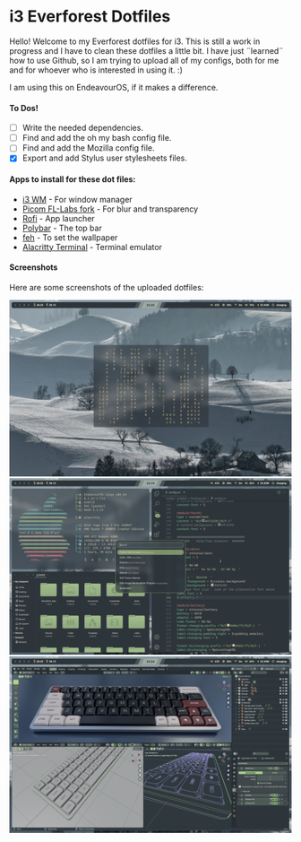 # i3 Everforest Dotfiles

Hello! Welcome to my Everforest dotfiles for i3. This is still a work in progress and I have to clean these dotfiles a little bit. I have just ¨learned¨ how to use Github, so I am trying to upload all of my configs, both for me and for whoever who is interested in using it. :)

I am using this on EndeavourOS, if it makes a difference.

#### To Dos!

- [ ] Write the needed dependencies.
- [ ] Find and add the oh my bash config file.
- [ ] Find and add the Mozilla config file.
- [x] Export and add Stylus user stylesheets files.

#### Apps to install for these dot files:

- [i3 WM](https://i3wm.org/) - For window manager
- [Picom FL-Labs fork](https://github.com/FT-Labs/picom) - For blur and transparency
- [Rofi](https://github.com/davatorium/rofi) - App launcher
- [Polybar](https://github.com/polybar/polybar) - The top bar
- [feh](https://github.com/derf/feh) - To set the wallpaper
- [Alacritty Terminal](https://github.com/alacritty/alacritty) - Terminal emulator

#### Screenshots

Here are some screenshots of the uploaded dotfiles:

![screenshot-1](https://github.com/astonish-g/i3-everforest-dotfiles/blob/main/sources/images/1.png)
![screenshot-2](https://github.com/astonish-g/i3-everforest-dotfiles/blob/main/sources/images/2.png)
![screenshot-3](https://github.com/astonish-g/i3-everforest-dotfiles/blob/main/sources/images/3.png)
